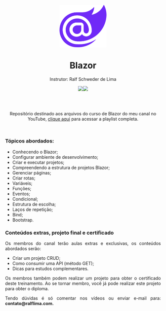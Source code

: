 <div align="center">
  <img src="https://github.com/ralflima/2025-Blazor/blob/master/logo.png" width="30%">
  <h1 style="border-bottom:none">Blazor</h1>
  <p>Instrutor: Ralf Schweder de Lima</p>
  
  <a href="https://www.youtube.com/channel/UCtT934GO9Y7hoFPR_vmV5zQ" target="_blank"><img src="https://img.shields.io/badge/YouTube-FF0000?style=for-the-badge&logo=youtube&logoColor=white"></a><a href="https://www.linkedin.com/in/ralf-lima-3b93708a/" target="_blank"><img src="https://img.shields.io/badge/LinkedIn-0077B5?style=for-the-badge&logo=linkedin&logoColor=white"></a>
  
  <br>
  <br>
  <p>Repositório destinado aos arquivos do curso de Blazor do meu canal no YouTube, <a href="https://www.youtube.com/watch?v=n5-WdJ6-v1I&list=PLWXw8Gu52TRKgH6sXJx5knh522Fp31Kjg" target="_blank">clique aqui</a> para acessar a playlist completa.</p>
  <br>
  <div align="justify">
  <h3>Tópicos abordados:</h3>
  
   + Conhecendo o Blazor;
   + Configurar ambiente de desenvolvimento;
   + Criar e executar projetos;
   + Compreendendo a estrutura de projetos Blazor;
   + Gerenciar páginas;
   + Criar rotas;
   + Variáveis;
   + Funções;
   + Eventos;
   + Condicional;
   + Estrutura de escolha;
   + Laços de repetição;
   + Bind;
   + Bootstrap.


   <h3>Conteúdos extras, projeto final e certificado</h3>

   <p>Os membros do canal terão aulas extras e exclusivas, os conteúdos abordados serão:</p>

   + Criar um projeto CRUD;
   + Como consumir uma API (método GET);
   + Dicas para estudos complementares.

   <p>Os membros também podem realizar um projeto para obter o certificado deste treinamento. Ao se tornar membro, você já pode realizar este projeto para obter o diploma.</p>

   <p>Tendo dúvidas é só comentar nos vídeos ou enviar e-mail para: <b>contato@ralflima.com<b>.</p>
  </div>
</div>